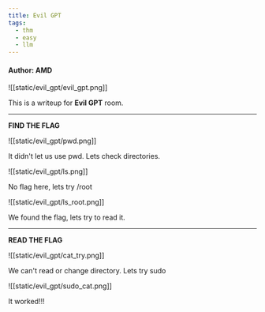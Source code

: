 ```yaml
---
title: Evil GPT
tags:
  - thm
  - easy
  - llm
---
```


#### Author: AMD

![[static/evil_gpt/evil_gpt.png]]

This is a writeup for <b>Evil GPT</b> room.

-----------------------------------------------------------------------------------
<b>FIND THE FLAG</b>

![[static/evil_gpt/pwd.png]]

It didn't let us use pwd. Lets check directories.

![[static/evil_gpt/ls.png]]

No flag here, lets try /root

![[static/evil_gpt/ls_root.png]]

We found the flag, lets try to read it.

-----------------------------------------------------------------------------------
<b>READ THE FLAG</b>

![[static/evil_gpt/cat_try.png]]

We can't read or change directory. Lets try sudo

![[static/evil_gpt/sudo_cat.png]]

It worked!!!

